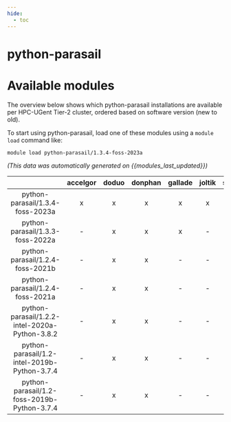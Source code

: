 ```yaml
---
hide:
  - toc
---
```


python-parasail
===============

# Available modules


The overview below shows which python-parasail installations are available per HPC-UGent Tier-2 cluster, ordered based on software version (new to old).

To start using python-parasail, load one of these modules using a `module load` command like:

```shell
module load python-parasail/1.3.4-foss-2023a
```

*(This data was automatically generated on {{modules_last_updated}})*  

| |accelgor|doduo|donphan|gallade|joltik|shinx|skitty|
| :---: | :---: | :---: | :---: | :---: | :---: | :---: | :---: |
|python-parasail/1.3.4-foss-2023a|x|x|x|x|x|x|x|
|python-parasail/1.3.3-foss-2022a|-|x|x|x|-|-|-|
|python-parasail/1.2.4-foss-2021b|-|x|x|-|-|-|-|
|python-parasail/1.2.4-foss-2021a|-|x|x|-|-|-|-|
|python-parasail/1.2.2-intel-2020a-Python-3.8.2|-|x|x|-|-|-|-|
|python-parasail/1.2-intel-2019b-Python-3.7.4|-|x|x|-|-|-|-|
|python-parasail/1.2-foss-2019b-Python-3.7.4|-|x|x|-|-|-|-|
